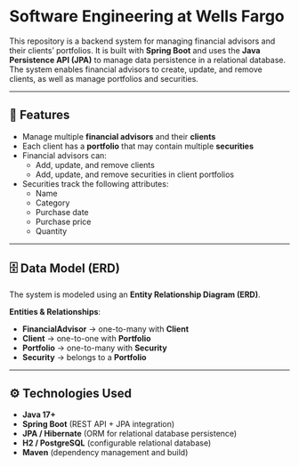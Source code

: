 # Software Engineering at Wells Fargo

This repository is a backend system for managing financial advisors and their clients’ portfolios. It is built with **Spring Boot** and uses the **Java Persistence API (JPA)** to manage data persistence in a relational database. The system enables financial advisors to create, update, and remove clients, as well as manage portfolios and securities.  

---

## 📌 Features  
- Manage multiple **financial advisors** and their **clients**  
- Each client has a **portfolio** that may contain multiple **securities**  
- Financial advisors can:  
  - Add, update, and remove clients  
  - Add, update, and remove securities in client portfolios  
- Securities track the following attributes:  
  - Name  
  - Category  
  - Purchase date  
  - Purchase price  
  - Quantity  

---

## 🗄️ Data Model (ERD)  

The system is modeled using an **Entity Relationship Diagram (ERD)**.  

**Entities & Relationships**:  
- **FinancialAdvisor** → one-to-many with **Client**  
- **Client** → one-to-one with **Portfolio**  
- **Portfolio** → one-to-many with **Security**  
- **Security** → belongs to a **Portfolio**  

---

## ⚙️ Technologies Used  
- **Java 17+**  
- **Spring Boot** (REST API + JPA integration)  
- **JPA / Hibernate** (ORM for relational database persistence)  
- **H2 / PostgreSQL** (configurable relational database)  
- **Maven** (dependency management and build)  
